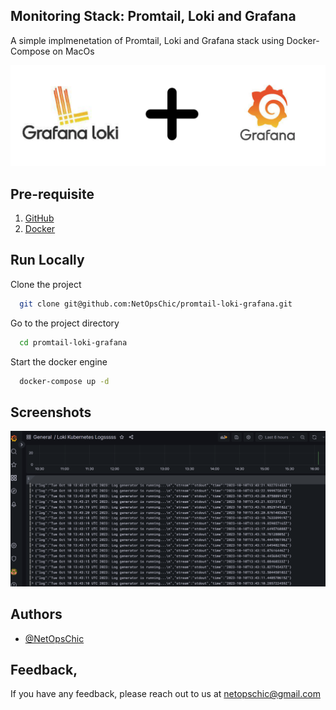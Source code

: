 
## Monitoring Stack: Promtail, Loki and Grafana

A simple implmenetation of Promtail, Loki and Grafana stack using Docker-Compose on MacOs


<p float="center">
  <img src="img/final.png" width="700">
</p>


## Pre-requisite

1. [GitHub](https://docs.github.com/en/desktop/installing-and-authenticating-to-github-desktop/installing-github-desktop)
2. [Docker](https://docs.docker.com/engine/install/)

## Run Locally

Clone the project

```bash
  git clone git@github.com:NetOpsChic/promtail-loki-grafana.git
```

Go to the project directory

```bash
  cd promtail-loki-grafana
```

Start the docker engine

```bash
  docker-compose up -d
```
## Screenshots

![Image](img/lokiss.png)


## Authors

- [@NetOpsChic](https://github.com/NetOpsChic)

## Feedback‚

If you have any feedback, please reach out to us at netopschic@gmail.com
